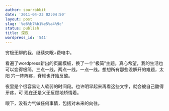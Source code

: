 ```yaml
---
author: sourrabbit
date: '2011-04-23 02:04:50'
layout: post
slug: '%e6%b7%b1%e5%a4%9c'
status: publish
title: 深夜
wordpress_id: '541'
---
```


穷极无聊的我，继续失眠+费电中。

看遍了wordpress新出的页面模板，换了一个“极简”主题。真心希望，我的生活也可以变得极简，三点一线，两点一线，一点一线。想想所有那些没解开的难题，太阳
穴一阵阵疼，脊椎也开始反酸。

夜里是个很容易让人软弱的时间段。也许明早起来再看这些文字，就会被自己酸得牙疼，可 现在还是义无反顾地矫情着。

眼下，没有力气做任何事情，包括对未来的向往。

